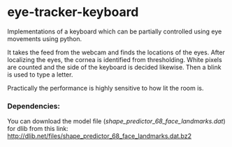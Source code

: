 # eye-tracker-keyboard

Implementations of a keyboard which can be partially controlled using eye movements using python.

It takes the feed from the webcam and finds the locations of the eyes. After localizing the eyes, the cornea is identified from thresholding. White pixels are counted and the side of the keyboard is decided likewise. Then a blink is used to type a letter. 

Practically the performance is highly sensitive to how lit the room is.

### Dependencies:
You can download the model file (*shape_predictor_68_face_landmarks.dat*) for dlib from this link: http://dlib.net/files/shape_predictor_68_face_landmarks.dat.bz2
